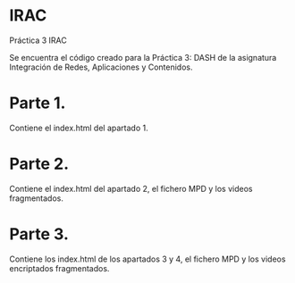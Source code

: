 # IRAC
Práctica 3 IRAC

Se encuentra el código creado para la Práctica 3: DASH de la asignatura Integración de Redes, Aplicaciones y Contenidos. 

# Parte 1. 
Contiene el index.html del apartado 1. 

# Parte 2. 
Contiene el index.html del apartado 2, el fichero MPD y los videos fragmentados. 

# Parte 3. 
Contiene los index.html de los apartados 3 y 4, el fichero MPD y los videos encriptados fragmentados. 

